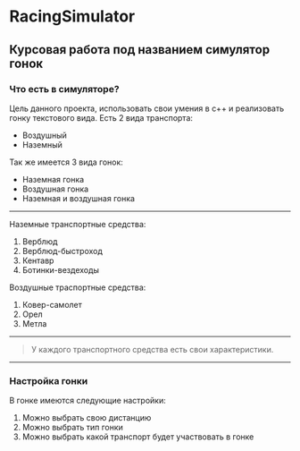 # RacingSimulator
Курсовая работа под названием симулятор гонок
---

### Что есть в симуляторе?

Цель данного проекта, использовать свои умения в c++ и реализовать гонку текстового вида.
Есть 2 вида транспорта:
 - Воздушный
 - Наземный
 
Так же имеется 3 вида гонок:
 - Наземная гонка
 - Воздушная гонка
 - Наземная и воздушная гонка
---

Наземные транспортные средства:
 1. Верблюд
 2. Верблюд-быстроход
 3. Кентавр
 4. Ботинки-вездеходы
 
Воздушные траспортные средства:
 1. Ковер-самолет
 2. Орел
 3. Метла
---

>У каждого транспортного средства есть свои характеристики.
---

### Настройка гонки

В гонке имеются следующие настройки:
 1. Можно выбрать свою дистанцию
 2. Можно выбрать тип гонки
 3. Можно выбрать какой транспорт будет участвовать в гонке
